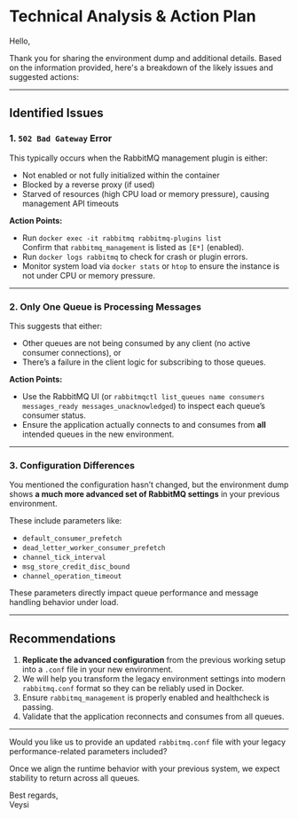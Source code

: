 
# Technical Analysis & Action Plan

Hello,

Thank you for sharing the environment dump and additional details. Based on the information provided, here's a breakdown of the likely issues and suggested actions:

---

## Identified Issues

### 1. `502 Bad Gateway` Error

This typically occurs when the RabbitMQ management plugin is either:

- Not enabled or not fully initialized within the container
- Blocked by a reverse proxy (if used)
- Starved of resources (high CPU load or memory pressure), causing management API timeouts

**Action Points:**

- Run `docker exec -it rabbitmq rabbitmq-plugins list`  
  Confirm that `rabbitmq_management` is listed as `[E*]` (enabled).
- Run `docker logs rabbitmq` to check for crash or plugin errors.
- Monitor system load via `docker stats` or `htop` to ensure the instance is not under CPU or memory pressure.

---

### 2. Only One Queue is Processing Messages

This suggests that either:

- Other queues are not being consumed by any client (no active consumer connections), or
- There’s a failure in the client logic for subscribing to those queues.

**Action Points:**

- Use the RabbitMQ UI (or `rabbitmqctl list_queues name consumers messages_ready messages_unacknowledged`) to inspect each queue’s consumer status.
- Ensure the application actually connects to and consumes from **all** intended queues in the new environment.

---

### 3. Configuration Differences

You mentioned the configuration hasn’t changed, but the environment dump shows **a much more advanced set of RabbitMQ settings** in your previous environment.

These include parameters like:

- `default_consumer_prefetch`
- `dead_letter_worker_consumer_prefetch`
- `channel_tick_interval`
- `msg_store_credit_disc_bound`
- `channel_operation_timeout`

These parameters directly impact queue performance and message handling behavior under load.

---

## Recommendations

1. **Replicate the advanced configuration** from the previous working setup into a `.conf` file in your new environment.
2. We will help you transform the legacy environment settings into modern `rabbitmq.conf` format so they can be reliably used in Docker.
3. Ensure `rabbitmq_management` is properly enabled and healthcheck is passing.
4. Validate that the application reconnects and consumes from all queues.

---

Would you like us to provide an updated `rabbitmq.conf` file with your legacy performance-related parameters included?

Once we align the runtime behavior with your previous system, we expect stability to return across all queues.

Best regards,  
Veysi
